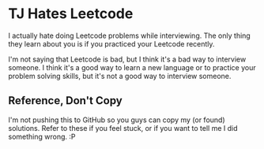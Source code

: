 # TJ Hates Leetcode

I actually hate doing Leetcode problems while interviewing. The only thing they learn about you is if you practiced your Leetcode recently.

I'm not saying that Leetcode is bad, but I think it's a bad way to interview someone. I think it's a good way to learn a new language or to practice your problem solving skills, but it's not a good way to interview someone.

## Reference, Don't Copy

I'm not pushing this to GitHub so you guys can copy my (or found) solutions. Refer to these if you feel stuck, or if you want to tell me I did something wrong. :P
